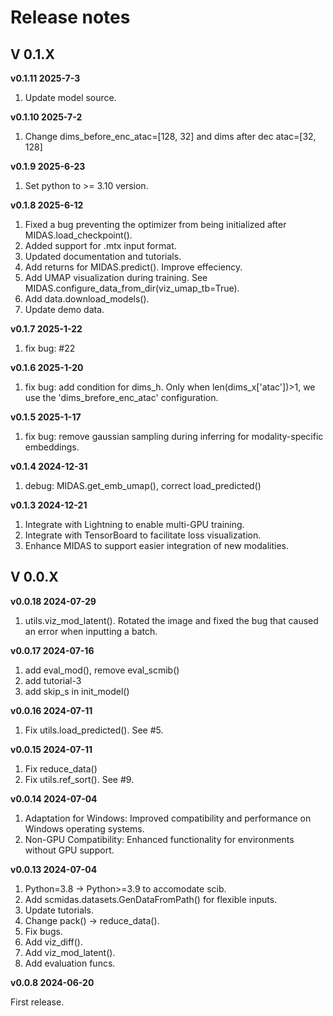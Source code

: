 # Release notes

## V 0.1.X

**v0.1.11 2025-7-3**
1. Update model source.

**v0.1.10 2025-7-2**
1. Change dims_before_enc_atac=[128, 32] and dims after dec atac=[32, 128]
   
**v0.1.9 2025-6-23**
1. Set python to >= 3.10 version.

**v0.1.8 2025-6-12**
1. Fixed a bug preventing the optimizer from being initialized after MIDAS.load_checkpoint().
2. Added support for .mtx input format.
3. Updated documentation and tutorials.
4. Add returns for MIDAS.predict(). Improve effeciency.
5. Add UMAP visualization during training. See MIDAS.configure_data_from_dir(viz_umap_tb=True).
6. Add data.download_models().
7. Update demo data.


**v0.1.7 2025-1-22**

1. fix bug: #22

**v0.1.6 2025-1-20**

1. fix bug: add condition for dims_h. Only when len(dims_x['atac'])>1, we use the 'dims_brefore_enc_atac' configuration.

**v0.1.5 2025-1-17**

1. fix bug: remove gaussian sampling during inferring for modality-specific embeddings.

**v0.1.4 2024-12-31**

1. debug: MIDAS.get_emb_umap(), correct load_predicted()

**v0.1.3 2024-12-21**

1. Integrate with Lightning to enable multi-GPU training.
2. Integrate with TensorBoard to facilitate loss visualization.
3. Enhance MIDAS to support easier integration of new modalities.

## V 0.0.X

**v0.0.18 2024-07-29**

1. utils.viz_mod_latent(). Rotated the image and fixed the bug that caused an error when inputting a batch.

**v0.0.17  2024-07-16**

1. add eval_mod(), remove eval_scmib()
2. add tutorial-3
3. add skip_s in init_model()

**v0.0.16  2024-07-11**

1. Fix utils.load_predicted(). See #5.

**v0.0.15  2024-07-11**

1. Fix reduce_data()
2. Fix utils.ref_sort(). See #9.

**v0.0.14  2024-07-04**

1. Adaptation for Windows: Improved compatibility and performance on Windows operating systems.
2. Non-GPU Compatibility: Enhanced functionality for environments without GPU support.

**v0.0.13  2024-07-04**

1. Python=3.8 -> Python>=3.9 to accomodate scib.
2. Add scmidas.datasets.GenDataFromPath() for flexible inputs.
3. Update tutorials.
4. Change pack() -> reduce_data().
5. Fix bugs.
6. Add viz_diff().
7. Add viz_mod_latent().
8. Add evaluation funcs.

**v0.0.8  2024-06-20**

First release.
